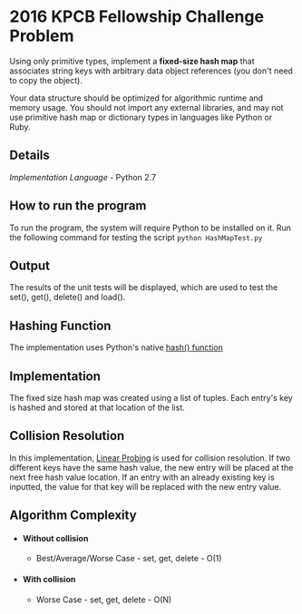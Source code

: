 # 2016 KPCB Fellowship Challenge Problem

Using only primitive types, implement a **fixed-size hash map** that associates string keys
with arbitrary data object references (you don't need to copy the object). 

Your data structure should be optimized for algorithmic runtime and memory usage. 
You should not import any external libraries, and may not use primitive hash map or dictionary types in languages like Python or Ruby.

## Details

*Implementation Language* - Python 2.7

## How to run the program

To run the program, the system will require Python to be installed on it. Run the following command for testing the script
`python HashMapTest.py`

## Output

The results of the unit tests will be displayed, which are used to test the set(), get(), delete() and load().

## Hashing Function

The implementation uses Python's native [hash() function](https://docs.python.org/2/library/functions.html#hash)

## Implementation

The fixed size hash map was created using a list of tuples. Each entry's 
key is hashed and stored at that location of the list.

## Collision Resolution

In this implementation, [Linear Probing](https://en.wikipedia.org/wiki/Linear_probing) is used for collision resolution.
If two different keys have the same hash value, the new entry will be
placed at the next free hash value location. If an entry with an already
existing key is inputted, the value for that key will be replaced with the new entry value.

## Algorithm Complexity

* #### Without collision
	* Best/Average/Worse Case - set, get, delete - O(1)
* #### With collision
	* Worse Case - set, get, delete  - O(N)